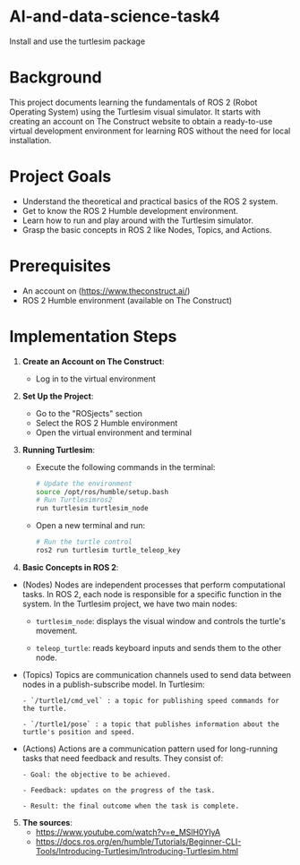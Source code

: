 # AI-and-data-science-task4
Install and use the turtlesim package

# Background
 This project documents learning the fundamentals of ROS 2 (Robot Operating System) using the Turtlesim visual simulator. 
It starts with creating an account on The Construct website to obtain a ready-to-use virtual development environment for learning ROS without the need for local installation.

# Project Goals
- Understand the theoretical and practical basics of the ROS 2 system.
- Get to know the ROS 2 Humble development environment.
- Learn how to run and play around with the Turtlesim simulator.
- Grasp the basic concepts in ROS 2 like Nodes, Topics, and Actions.

# Prerequisites
- An account on (https://www.theconstruct.ai/)
- ROS 2 Humble environment (available on The Construct)

# Implementation Steps
1. **Create an Account on The Construct**:
   - Log in to the virtual environment
2. **Set Up the Project**:
   - Go to the "ROSjects" section
   - Select the ROS 2 Humble environment
   - Open the virtual environment and terminal

3. **Running Turtlesim**:
   - Execute the following commands in the terminal:
     ```bash
     # Update the environment
     source /opt/ros/humble/setup.bash
     # Run Turtlesimros2
     run turtlesim turtlesim_node
    - Open a new terminal and run:
      ```bash
      # Run the turtle control
      ros2 run turtlesim turtle_teleop_key
  4. **Basic Concepts in ROS 2**:
     
  - (Nodes) Nodes are independent processes that perform computational tasks. In ROS 2, each node is responsible for a specific function in the system. In the Turtlesim project, we have two main nodes:
    
       - `turtlesim_node`: displays the visual window and controls the turtle's movement.
         
       - `teleop_turtle`: reads keyboard inputs and sends them to the other node.
       
 - (Topics) Topics are communication channels used to send data between nodes in a publish-subscribe model.  In Turtlesim:
   
       - `/turtle1/cmd_vel` : a topic for publishing speed commands for the turtle.
   
       - `/turtle1/pose` : a topic that publishes information about the turtle's position and speed.
       
 - (Actions) Actions are a communication pattern used for long-running tasks that need feedback and results. They consist of:
   
       - Goal: the objective to be achieved.
   
       - Feedback: updates on the progress of the task.
   
       - Result: the final outcome when the task is complete.
   
  5. **The sources**:
     - https://www.youtube.com/watch?v=e_MSlH0YIyA
     - https://docs.ros.org/en/humble/Tutorials/Beginner-CLI-Tools/Introducing-Turtlesim/Introducing-Turtlesim.html
